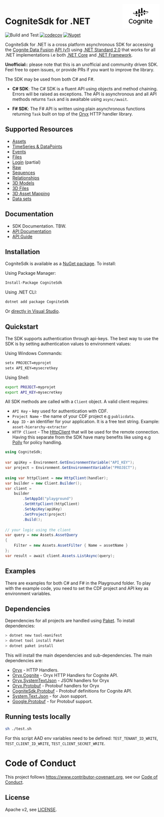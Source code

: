 <a href="https://cognite.com/">
    <img src="./cognite_logo.png" alt="Cognite logo" title="Cognite" align="right" height="80" />
</a>

# CogniteSdk for .NET

![Build and Test](https://github.com/cognitedata/cognite-sdk-dotnet/workflows/Build%20and%20Test/badge.svg)
[![codecov](https://codecov.io/gh/cognitedata/cognite-sdk-dotnet/branch/master/graph/badge.svg?token=da8aPB6l9U)](https://codecov.io/gh/cognitedata/cognite-sdk-dotnet)
[![Nuget](https://img.shields.io/nuget/vpre/CogniteSdk)](https://www.nuget.org/packages/CogniteSdk/)

CogniteSdk for .NET is a cross platform asynchronous SDK for accessing the [Cognite Data Fusion](https://docs.cognite.com/) [API (v1)](https://docs.cognite.com/api/v1/) using [.NET Standard 2.0](https://docs.microsoft.com/en-us/dotnet/standard/net-standard) that works for all .NET implementations i.e both [.NET Core](https://en.wikipedia.org/wiki/.NET_Core) and [.NET Framework](https://en.wikipedia.org/wiki/.NET_Framework).

**Unofficial:**: please note that this is an unofficial and community
driven SDK. Feel free to open issues, or provide PRs if you want to
improve the library.

The SDK may be used from both C# and F#.

- **C# SDK**: The C# SDK is a fluent API using objects and method chaining. Errors will be raised as exceptions. The API is asynchronous and all API methods returns `Task` and is awaitable using `async/await`.

- **F# SDK**: The F# API is written using plain asynchronous functions returning `Task` built on top of the [Oryx](https://github.com/cognitedata/oryx) HTTP handler library.

## Supported Resources

- [Assets](https://docs.cognite.com/api/v1/#tag/Assets)
- [TimeSeries & DataPoints](https://docs.cognite.com/api/v1/#tag/Time-series)
- [Events](https://docs.cognite.com/api/v1/#tag/Events)
- [Files](https://docs.cognite.com/api/v1/#tag/Files)
- [Login](https://docs.cognite.com/api/v1/#tag/Login) (partial)
- [Raw](https://docs.cognite.com/api/v1/#tag/Raw)
- [Sequences](https://docs.cognite.com/api/v1/#tag/Sequences)
- [Relationships](https://docs.cognite.com/api/v1/#tag/Relationships)
- [3D Models](https://docs.cognite.com/api/v1/#tag/3D-Models)
- [3D Files](https://docs.cognite.com/api/v1/#tag/3D-Files)
- [3D Asset Mapping](https://docs.cognite.com/api/v1/#tag/3D-Asset-Mapping)
- [Data sets](https://docs.cognite.com/api/v1/#tag/Data-sets)

## Documentation
* SDK Documentation. TBW.
* [API Documentation](https://doc.cognitedata.com/)
* [API Guide](https://doc.cognitedata.com/guides/api-guide.html)

## Installation

CogniteSdk is available as a [NuGet package](https://www.nuget.org/packages/CogniteSdk/). To install:

Using Package Manager:
```sh
Install-Package CogniteSdk
```

Using .NET CLI:
```sh
dotnet add package CogniteSdk
```

Or [directly in Visual Studio](https://docs.microsoft.com/en-us/nuget/quickstart/install-and-use-a-package-in-visual-studio).

## Quickstart

The SDK supports authentication through api-keys. The best way to use the SDK is by setting authentication values to environment values:

Using Windows Commands:
```cmd
setx PROJECT=myprojet
setx API_KEY=mysecretkey
```

Using Shell:
```sh
export PROJECT=myprojet
export API_KEY=mysecretkey
```

All SDK methods are called with a `Client` object. A valid client requires:
- `API Key` - key used for authentication with CDF.
- `Project Name` - the name of your CDF project e.g `publicdata`.
- `App ID` - an identifier for your application. It is a free text string. Example: `asset-hierarchy-extractor`
- `HTTP Client` - The [HttpClient](https://docs.microsoft.com/en-us/dotnet/api/system.net.http.httpclient?view=netcore-3.1) that will be used for the remote connection. Having this separate from the SDK have many benefits like using e.g [Polly](https://github.com/App-vNext/Polly) for policy handling.

```c#
using CogniteSdk;

var apiKey = Environment.GetEnvironmentVariable("API_KEY");
var project = Environment.GetEnvironmentVariable("PROJECT");

using var httpClient = new HttpClient(handler);
var builder = new Client.Builder();
var client =
    builder
        .SetAppId("playground")
        .SetHttpClient(httpClient)
        .SetApiKey(apiKey)
        .SetProject(project)
        .Build();

// your logic using the client
var query = new Assets.AssetQuery
{
    Filter = new Assets.AssetFilter { Name = assetName }
};
var result = await client.Assets.ListAsync(query);
```

## Examples

There are examples for both C# and F# in the Playground folder. To play with the example code, you need to set the CDF project and API key as environment variables.

## Dependencies

Dependencies for all projects are handled using [Paket](https://fsprojects.github.io/Paket/). To install dependencies:

```sh
> dotnet new tool-manifest
> dotnet tool install Paket
> dotnet paket install
```

This will install the main dependencies and sub-dependencies. The main dependencies are:

- [Oryx](https://www.nuget.org/packages/Oryx/) - HTTP Handlers.
- [Oryx.Cognite](https://www.nuget.org/packages/Oryx.Cognite/) - Oryx HTTP Handlers for Cognite API.
- [Oryx.SystemTextJson](https://www.nuget.org/packages/Oryx.SystemTextJson/) - JSON handlers for Oryx
- [Oryx.Protobuf](https://www.nuget.org/packages/Oryx.Protobuf/) - Protobuf handlers for Oryx
- [CogniteSdk.Protobuf](https://www.nuget.org/packages/CogniteSdk.Protobuf/) - Protobuf definitions for Cognite API.
- [System.Text.Json](https://www.nuget.org/packages/System.Text.Json/) - for Json support.
- [Google.Protobuf](https://www.nuget.org/packages/Google.Protobuf) - for Protobuf support.

## Running tests locally
```sh
sh ./test.sh
```
For this script AAD env variables need to be defined: `TEST_TENANT_ID_WRITE`, `TEST_CLIENT_ID_WRITE`, `TEST_CLIENT_SECRET_WRITE`.

# Code of Conduct

This project follows https://www.contributor-covenant.org, see our [Code of Conduct](https://github.com/cognitedata/cognite-sdk-dotnet/blob/master/CODE_OF_CONDUCT.md).

## License

Apache v2, see [LICENSE](https://github.com/cognitedata/cognite-sdk-dotnet/blob/master/LICENSE).
